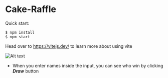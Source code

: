 # Cake-Raffle

Quick start:

```
$ npm install
$ npm start
````

Head over to https://vitejs.dev/ to learn more about using vite

![Alt text](image.png)


+ When you enter names inside the input, you can see who win by clicking **_Draw_** button